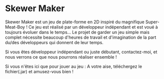 # Skewer Maker
Skewer Maker est un jeu de plate-forme en 2D inspiré du magnifique Super-Meat-Boy !
Ce jeu est réalisé par un développeur indépendant et est voué à toujours évoluer dans le temps...
Le projet de garder un jeu simple mais complet nécessite beaucoup d'heures de travail et d'imagination de la part du/des développeurs qui donnent de leur temps.

Si vous êtes développeur indépendant ou juste débutant, contactez-moi, et nous verrons ce que nous pourrons réaliser ensemble !

Si vous n'êtes ici que pour jouer au jeu : A votre aise, téléchergez le fichier(.jar) et amusez-vous bien !
